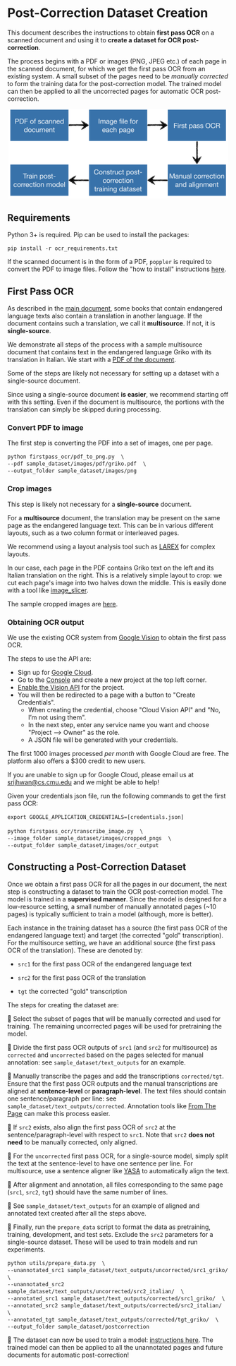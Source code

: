 # Post-Correction Dataset Creation

This document describes the instructions to obtain **first pass OCR** on a scanned document and using it to **create a dataset for OCR post-correction**. 

The process begins with a PDF or images (PNG, JPEG etc.) of each page in the scanned document, for which we get the first pass OCR from an existing system. A small subset of the pages need to be *manually corrected* to form the training data for the post-correction model. The trained model can then be applied to all the uncorrected pages for automatic OCR post-correction.

<div align="center"><img alt="First pass OCR transcription" width="500px" src="docs/dataset_pipeline.png"></div>

## Requirements

Python 3+ is required. Pip can be used to install the packages:

```
pip install -r ocr_requirements.txt
```

If the scanned document is in the form of a PDF, `poppler` is required to convert the PDF to image files. Follow the "how to install" instructions [here](https://github.com/Belval/pdf2image/blob/master/README.md).


## First Pass OCR

As described in the [main document](README.md), some books that contain endangered language texts also contain a translation in another language. If the document contains such a translation, we call it **multisource**. If not, it is **single-source**.

We demonstrate all steps of the process with a sample multisource document that contains text in the endangered language Griko with its translation in Italian. We start with a [PDF of the document](sample_dataset/images/pdf/griko.pdf).

Some of the steps are likely not necessary for setting up a dataset with a single-source document. 

Since using a single-source document **is easier**, we recommend starting off with this setting. Even if the document is multisource, the portions with the translation can simply be skipped during processing. 

### Convert PDF to image

The first step is converting the PDF into a set of images, one per page.

```
python firstpass_ocr/pdf_to_png.py  \
--pdf sample_dataset/images/pdf/griko.pdf  \
--output_folder sample_dataset/images/png
```

### Crop images

This step is likely not necessary for a **single-source** document.

For a **multisource** document, the translation may be present on the same page as the endangered language text. This can be in various different layouts, such as a two column format or interleaved pages.

We recommend using a layout analysis tool such as [LAREX](https://github.com/OCR4all/LAREX) for complex layouts.

In our case, each page in the PDF contains Griko text on the left and its Italian translation on the right. This is a relatively simple layout to crop: we cut each page's image into two halves down the middle. This is easily done with a tool like [image_slicer](https://github.com/samdobson/image_slicer). 

The sample cropped images are [here](/sample_dataset/images/cropped_pngs).

### Obtaining OCR output

We use the existing OCR system from [Google Vision](https://cloud.google.com/vision/) to obtain the first pass OCR.

The steps to use the API are:
- Sign up for [Google Cloud](https://cloud.google.com/).
- Go to the [Console](https://console.cloud.google.com/home) and create a new project at the top left corner.
- [Enable the Vision API](https://console.cloud.google.com/apis/library/vision.googleapis.com) for the project.
- You will then be redirected to a page with a button to "Create Credentials".
    - When creating the credential, choose "Cloud Vision API" and "No, I’m not using them".
    - In the next step, enter any service name you want and choose "Project --> Owner" as the role.
    - A JSON file will be generated with your credentials.

The first 1000 images processed *per month* with Google Cloud are free. The platform also offers a $300 credit to new users.

If you are unable to sign up for Google Cloud, please email us at srijhwan@cs.cmu.edu and we might be able to help!

Given your credentials json file, run the following commands to get the first pass OCR:

```
export GOOGLE_APPLICATION_CREDENTIALS=[credentials.json]

python firstpass_ocr/transcribe_image.py  \
--image_folder sample_dataset/images/cropped_pngs  \
--output_folder sample_dataset/images/ocr_output
```

## Constructing a Post-Correction Dataset

Once we obtain a first pass OCR for all the pages in our document, the next step is constructing a dataset to train the OCR post-correction model. The model is trained in a **supervised manner**. Since the model is designed for a low-resource setting, a small number of manually annotated pages (~10 pages) is typically sufficient to train a model (although, more is better).

Each instance in the training dataset has a source (the first pass OCR of the endangered language text) and target (the corrected "gold" transcription). For the multisource setting, we have an additional source (the first pass OCR of the translation). These are denoted by:

* `src1` for the first pass OCR of the endangered language text

* `src2` for the first pass OCR of the translation

* `tgt` the corrected "gold" transcription

The steps for creating the dataset are:

:pushpin: Select the subset of pages that will be manually corrected and used for training. The remaining uncorrected pages will be used for pretraining the model. 

:pushpin: Divide the first pass OCR outputs of `src1` (and `src2` for multisource) as `corrected` and `uncorrected` based on the pages selected for manual annotation: see `sample_dataset/text_outputs` for an example.

:pushpin: Manually transcribe the pages and add the transcriptions `corrected/tgt`. Ensure that the first pass OCR outputs and the manual transcriptions are aligned at **sentence-level** or **paragraph-level**. The text files should contain one sentence/paragraph per line: see `sample_dataset/text_outputs/corrected`. Annotation tools like [From The Page](https://fromthepage.com) can make this process easier.

:pushpin: If `src2` exists, also align the first pass OCR of `src2` at the sentence/paragraph-level with respect to `src1`. Note that `src2` **does not need** to be manually corrected, only aligned.

:pushpin: For the `uncorrected` first pass OCR, for a single-source model, simply split the text at the sentence-level to have one sentence per line. For multisource, use a sentence aligner like [YASA](https://github.com/anoidgit/yasa) to automatically align the text.

:pushpin: After alignment and annotation, all files corresponding to the same page (`src1`, `src2`, `tgt`) should have the same number of lines.

:pushpin: See `sample_dataset/text_outputs` for an example of aligned and annotated text created after all the steps above.

:pushpin: Finally, run the `prepare_data` script to format the data as pretraining, training, development, and test sets. Exclude the `src2` parameters for a single-source dataset. These will be used to train models and run experiments.

```
python utils/prepare_data.py  \
--unannotated_src1 sample_dataset/text_outputs/uncorrected/src1_griko/  \
--unannotated_src2 sample_dataset/text_outputs/uncorrected/src2_italian/  \
--annotated_src1 sample_dataset/text_outputs/corrected/src1_griko/  \
--annotated_src2 sample_dataset/text_outputs/corrected/src2_italian/  \
--annotated_tgt sample_dataset/text_outputs/corrected/tgt_griko/  \
--output_folder sample_dataset/postcorrection
```

:rocket: The dataset can now be used to train a model: [instructions here](postcorrection.md). The trained model can then be applied to all the unannotated pages and future documents for automatic post-correction!
